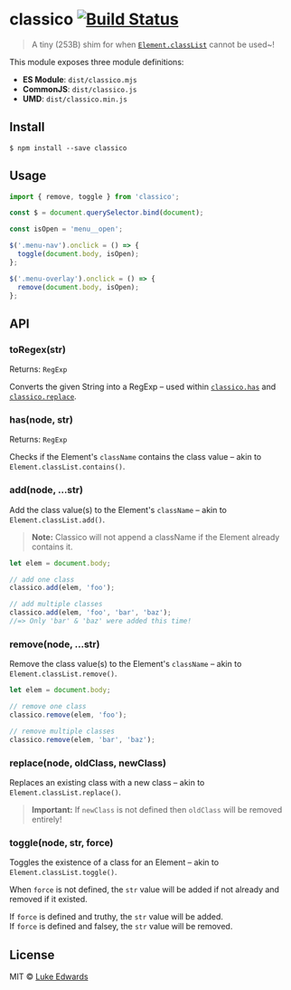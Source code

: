 # classico [![Build Status](https://travis-ci.org/lukeed/classico.svg?branch=master)](https://travis-ci.org/lukeed/classico)

> A tiny (253B) shim for when [`Element.classList`](https://developer.mozilla.org/en-US/docs/Web/API/Element/classList) cannot be used~!

This module exposes three module definitions:

* **ES Module**: `dist/classico.mjs`
* **CommonJS**: `dist/classico.js`
* **UMD**: `dist/classico.min.js`


## Install

```
$ npm install --save classico
```


## Usage

```js
import { remove, toggle } from 'classico';

const $ = document.querySelector.bind(document);

const isOpen = 'menu__open';

$('.menu-nav').onclick = () => {
  toggle(document.body, isOpen);
};

$('.menu-overlay').onclick = () => {
  remove(document.body, isOpen);
};
```


## API

### toRegex(str<String>)
Returns: `RegExp`

Converts the given String into a RegExp – used within [`classico.has`]() and [`classico.replace`]().


### has(node<Element>, str<String>)
Returns: `RegExp`

Checks if the Element's `className` contains the class value – akin to `Element.classList.contains()`.


### add(node<Element>, ...str<String>)

Add the class value(s) to the Element's `className` – akin to `Element.classList.add()`.

> **Note:** Classico will not append a className if the Element already contains it.

```js
let elem = document.body;

// add one class
classico.add(elem, 'foo');

// add multiple classes
classico.add(elem, 'foo', 'bar', 'baz');
//=> Only 'bar' & 'baz' were added this time!
```


### remove(node<Element>, ...str<String>)

Remove the class value(s) to the Element's `className` – akin to `Element.classList.remove()`.

```js
let elem = document.body;

// remove one class
classico.remove(elem, 'foo');

// remove multiple classes
classico.remove(elem, 'bar', 'baz');
```


### replace(node<Element>, oldClass<String>, newClass<String>)

Replaces an existing class with a new class – akin to `Element.classList.replace()`.

> **Important:** If `newClass` is not defined then `oldClass` will be removed entirely!


### toggle(node<Element>, str<String>, force<Boolean>)

Toggles the existence of a class for an Element – akin to `Element.classList.toggle()`.

When `force` is not defined, the `str` value will be added if not already and removed if it existed.

If `force` is defined and truthy, the `str` value will be added.<br>
If `force` is defined and falsey, the `str` value will be removed.


## License

MIT © [Luke Edwards](https://lukeed.com)
